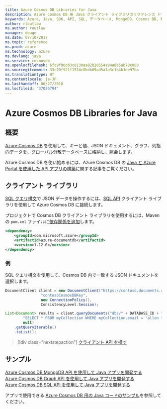 ```yaml
---
title: Azure Cosmos DB Libraries for Java
description: Azure Cosmos DB 用 Java クライアント ライブラリのリファレンス ドキュメント
keywords: Azure, Java, SDK, API, SQL, データベース, MongoDB, Cosmos DB, NoSQL
author: rloutlaw
ms.author: routlaw
manager: douge
ms.date: 07/10/2017
ms.topic: reference
ms.prod: azure
ms.technology: azure
ms.devlang: java
ms.service: cosmosdb
ms.openlocfilehash: 6fc9f90cb3c8130aa82b20554a94a8b5ab78c083
ms.sourcegitcommit: 33c70f921f1524c8bdb69ad5a1a3c1b4b1de97ba
ms.translationtype: HT
ms.contentlocale: ja-JP
ms.lasthandoff: 06/27/2018
ms.locfileid: "37026794"
---
```

# <a name="azure-cosmos-db-libraries-for-java"></a>Azure Cosmos DB Libraries for Java

## <a name="overview"></a>概要

[Azure Cosmos DB](/azure/cosmos-db/introduction) を使用して、キーと値、JSON ドキュメント、グラフ、列指向データを、グローバル分散データベースに格納し、照会します。

Azure Cosmos DB を使い始めるには、Azure Cosmos DB の [Java と Azure Portal を使用した API アプリの構築](/azure/cosmos-db/create-sql-api-java)に関する記事をご覧ください。

## <a name="client-library"></a>クライアント ライブラリ

[SQL クエリ構文](/azure/cosmos-db/sql-api-sql-query)で JSON データを操作するには、[SQL API](/azure/cosmos-db/sql-api-introduction) クライアント ライブラリを使用して Azure Cosmos DB に接続します。

プロジェクトで Cosmos DB クライアント ライブラリを使用するには、Maven の `pom.xml` ファイルに[依存関係を追加](https://maven.apache.org/guides/getting-started/index.html#How_do_I_use_external_dependencies)します。

```XML
<dependency>
    <groupId>com.microsoft.azure</groupId>
    <artifactId>azure-documentdb</artifactId>
    <version>1.12.0</version>
</dependency>
```

### <a name="example"></a>例

SQL クエリ構文を使用して、Cosmos DB 内で一致する JSON ドキュメントを選択します。

```java
DocumentClient client = new DocumentClient("https://contoso.documents.azure.com:443",
                "contosoCosmosDBKey", 
                new ConnectionPolicy(),
                ConsistencyLevel.Session);

List<Document> results = client.queryDocuments("dbs/" + DATABASE_ID + "/colls/" + COLLECTION_ID,
        "SELECT * FROM myCollection WHERE myCollection.email = 'allen [at] contoso.com'",
        null)
    .getQueryIterable()
    .toList();

```

> [!div class="nextstepaction"]
> [クライアント API を探す](/java/api/overview/azure/cosmosdb/client)


## <a name="samples"></a>サンプル

[Azure Cosmos DB MongoDB API を使用して Java アプリを開発する][2]   
[Azure Cosmos DB Graph API を使用して Java アプリを開発する][3]   
[Azure Cosmos DB SQL API を使用して Java アプリを開発する][4]        

アプリで使用できる [Azure Cosmos DB 用の Java コードのサンプル](https://azure.microsoft.com/resources/samples/?platform=java&term=cosmos)を参照してください。

[2]: https://github.com/Azure-Samples/azure-cosmos-db-mongodb-java-getting-started
[3]: https://github.com/Azure-Samples/azure-cosmos-db-graph-java-getting-started
[4]: https://github.com/Azure-Samples/azure-cosmos-db-documentdb-java-getting-started
